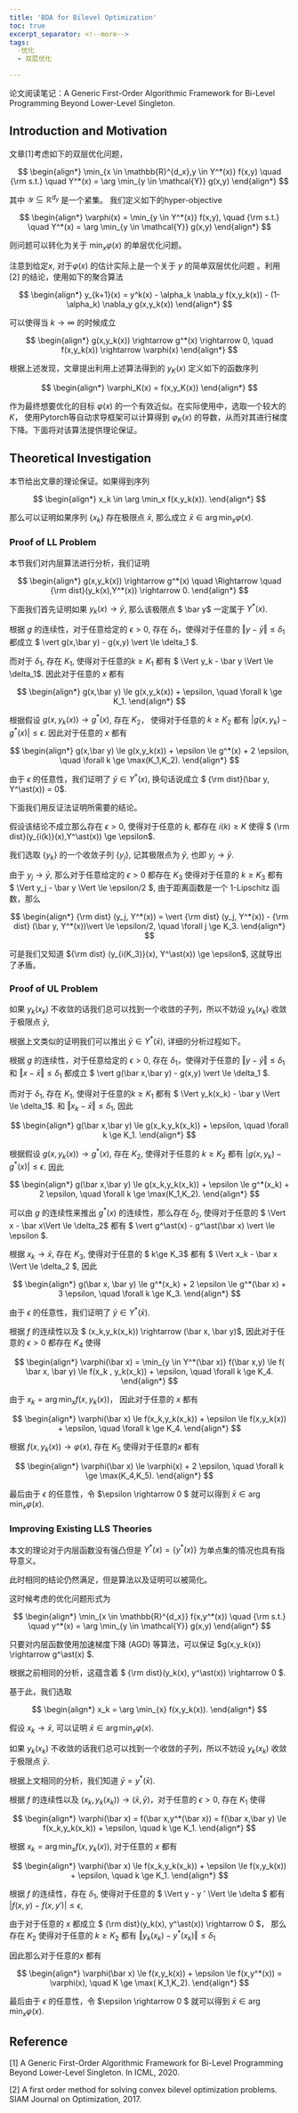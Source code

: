 ```yaml
---
title: 'BDA for Bilevel Optimization'
toc: true
excerpt_separator: <!--more-->
tags: 		
  -优化
  - 双层优化

---
```


论文阅读笔记：A Generic First-Order Algorithmic Framework for Bi-Level Programming Beyond Lower-Level Singleton.



<!--more-->



## Introduction and Motivation

文章[1]考虑如下的双层优化问题，



$$
\begin{align*}
\min_{x \in \mathbb{R}^{d_x},y \in Y^*(x)} f(x,y) \quad {\rm s.t.} \quad  Y^*(x) = \arg \min_{y \in \mathcal{Y}} g(x,y)
\end{align*}
$$



其中 $\mathcal{Y} \subseteq \mathbb{R}^{d_y}$ 是一个紧集。 我们定义如下的hyper-objective



$$
\begin{align*}
\varphi(x) = \min_{y \in Y^*(x)} f(x,y), \quad {\rm s.t.} \quad Y^*(x) = \arg \min_{y \in \mathcal{Y}} g(x,y)
\end{align*}
$$



则问题可以转化为关于 $\min_x \varphi(x)$ 的单层优化问题。



注意到给定$x$, 对于$\varphi(x)$ 的估计实际上是一个关于 $y$ 的简单双层优化问题 。利用 [2] 的结论，使用如下的聚合算法



$$
\begin{align*}
y_{k+1}(x) = y^k(x) - \alpha_k \nabla_y f(x,y_k(x)) - (1-\alpha_k) \nabla_y g(x,y_k(x)) 
\end{align*}
$$



可以使得当 $k \rightarrow \infty$ 的时候成立


$$
\begin{align*}
g(x,y_k(x)) \rightarrow g^*(x) \rightarrow 0, \quad f(x,y_k(x)) \rightarrow \varphi(x)
\end{align*}
$$





根据上述发现，文章提出利用上述算法得到的 $y_K(x)$ 定义如下的函数序列



$$
\begin{align*}
\varphi_K(x) = f(x,y_K(x))
\end{align*}
$$



作为最终想要优化的目标 $\varphi(x)$ 的一个有效近似。在实际使用中，选取一个较大的 $K$， 使用Pytorch等自动求导框架可以计算得到 $\varphi_K(x)$ 的导数，从而对其进行梯度下降。下面将对该算法提供理论保证。



## Theoretical Investigation



本节给出文章的理论保证。如果得到序列



$$
\begin{align*}
x_k \in \arg \min_x f(x,y_k(x)).
\end{align*}
$$



那么可以证明如果序列 $\{ x_k\}$  存在极限点 $\bar x$, 那么成立 $\bar x \in  \arg \min_x \varphi(x)$. 



### Proof of LL Problem



本节我们对内层算法进行分析，我们证明



$$
\begin{align*}
g(x,y_k(x)) \rightarrow g^*(x) \quad \Rightarrow \quad {\rm dist}(y_k(x),Y^*(x)) \rightarrow 0.
\end{align*}
$$




下面我们首先证明如果 $y_k(x) \rightarrow \bar y$, 那么该极限点 $ \bar y$ 一定属于 $Y^\ast(x)$.

根据 $g$ 的连续性，对于任意给定的 $\epsilon>0$, 存在 $\delta_1$，使得对于任意的 $\Vert y - \bar y \Vert \le \delta_1$ 都成立 $ \vert g(x,\bar y) - g(x,y) \vert \le \delta_1 $.

而对于 $\delta_1$, 存在 $K_1$, 使得对于任意的$k \ge K_1$ 都有 $ \Vert y_k - \bar y \Vert \le \delta_1$. 因此对于任意的 $x$ 都有



$$
\begin{align*}
g(x,\bar y) \le g(x,y_k(x)) + \epsilon, \quad \forall k \ge K_1.
\end{align*}
$$



根据假设 $g(x,y_k(x)) \rightarrow g^\ast(x)$, 存在 $K_2$， 使得对于任意的 $k \ge K_2$ 都有 $\vert g(x,y_k) - g^\ast(x) \vert \le \epsilon$. 因此对于任意的 $x$ 都有



$$
\begin{align*}
g(x,\bar y) \le g(x,y_k(x)) + \epsilon \le g^*(x) + 2 \epsilon, \quad \forall k \ge \max(K_1,K_2).
\end{align*}
$$



由于 $\epsilon$ 的任意性，我们证明了 $\bar y \in Y^\ast(x)$, 换句话说成立 $ {\rm dist}(\bar y, Y^\ast(x)) = 0$.



下面我们用反证法证明所需要的结论。

假设该结论不成立那么存在 $\epsilon>0$, 使得对于任意的 $k$, 都存在 $i(k) \ge K$ 使得  $ {\rm dist}(y_{i(k)}(x),Y^\ast(x)) \ge \epsilon$.

我们选取 $\{y_k \}$ 的一个收敛子列 $\{y_{j}\}$, 记其极限点为 $\bar y$, 也即 $y_j \rightarrow \bar y$. 



由于 $y_j \rightarrow \bar y$, 那么对于任意给定的 $\epsilon>0$ 都存在 $K_3$ 使得对于任意的 $k \ge K_3$ 都有 $ \Vert y_j - \bar y \Vert \le \epsilon/2 $,  由于距离函数是一个 1-Lipschitz 函数，那么



$$
\begin{align*}
{\rm dist} (y_j, Y^*(x)) = \vert {\rm dist} (y_j, Y^*(x)) - {\rm dist} (\bar y, Y^*(x))\vert \le \epsilon/2, \quad \forall j \ge K_3.
\end{align*}
$$



可是我们又知道 ${\rm dist} (y_{i(K_3)}(x), Y^\ast(x)) \ge \epsilon$, 这就导出了矛盾。



### Proof of UL Problem



如果 $y_k(x_k)$ 不收敛的话我们总可以找到一个收敛的子列，所以不妨设 $y_k(x_k)$ 收敛于极限点 $\bar y$,

根据上文类似的证明我们可以推出 $\bar y \in Y^\ast(\bar x)$, 详细的分析过程如下。

根据 $g$ 的连续性，对于任意给定的 $\epsilon>0$, 存在 $\delta_1$，使得对于任意的 $\Vert y - \bar y \Vert \le \delta_1$ 和 $\Vert x - \bar x\Vert \le \delta_1$  都成立 $ \vert g(\bar x,\bar y) - g(x,y) \vert \le \delta_1 $.

而对于 $\delta_1$, 存在 $K_1$, 使得对于任意的$k \ge K_1$ 都有 $ \Vert y_k(x_k) - \bar y \Vert \le \delta_1$. 和 $\Vert x_k - \bar x \Vert \le \delta_1$,  因此



$$
\begin{align*}
g(\bar x,\bar y) \le g(x_k,y_k(x_k)) + \epsilon, \quad \forall k \ge K_1.
\end{align*}
$$



根据假设 $g(x,y_k(x)) \rightarrow g^\ast(x)$, 存在 $K_2$, 使得对于任意的 $k \ge K_2$ 都有 $\vert g(x,y_k) - g^\ast(x) \vert \le \epsilon$. 因此



$$
\begin{align*}
g(\bar x,\bar y) \le g(x_k,y_k(x_k)) + \epsilon \le g^*(x_k) + 2 \epsilon, \quad \forall k \ge \max(K_1,K_2).
\end{align*}
$$



可以由 $g$ 的连续性来推出  $g^\ast(x)$ 的连续性，那么存在 $\delta_2$, 使得对于任意的 $ \Vert x - \bar x\Vert \le \delta_2$ 都有 $ \vert g^\ast(x) - g^\ast(\bar x) \vert \le \epsilon $.

根据 $x_k \rightarrow \bar x$, 存在 $K_3$,  使得对于任意的 $ k\ge K_3$ 都有 $ \Vert x_k - \bar x \Vert \le \delta_2 $, 因此



$$
\begin{align*}
g(\bar x, \bar y) \le g^*(x_k) + 2 \epsilon \le g^*(\bar x) + 3 \epsilon, \quad \forall k \ge K_3.
\end{align*}
$$



由于 $\epsilon$ 的任意性，我们证明了 $\bar y \in Y^\ast(\bar x)$. 



根据 $f$ 的连续性以及 $ (x_k,y_k(x_k)) \rightarrow (\bar x, \bar y)$, 因此对于任意的 $\epsilon>0$ 都存在 $K_4$ 使得



$$
\begin{align*}
\varphi(\bar x) = \min_{y \in Y^*(\bar x)} f(\bar x,y) \le f( \bar x, \bar y) \le f(x_k , y_k(x_k)) + \epsilon, \quad \forall k \ge K_4.
\end{align*}
$$



由于 $x_k = \arg \min_{x} f(x,y_k(x))$， 因此对于任意的 $x$ 都有



$$
\begin{align*}
\varphi(\bar x) \le f(x_k,y_k(x_k)) + \epsilon \le f(x,y_k(x)) + \epsilon, \quad \forall k \ge K_4.
\end{align*}
$$



根据 $f(x,y_k(x)) \rightarrow \varphi(x)$, 存在 $K_5$ 使得对于任意的$x$ 都有



$$
\begin{align*}
\varphi(\bar x) \le \varphi(x) + 2 \epsilon, \quad \forall k \ge \max(K_4,K_5).
\end{align*}
$$





最后由于 $\epsilon$ 的任意性，令 $\epsilon \rightarrow 0 $ 就可以得到 $\bar x \in  \arg \min_x \varphi(x)$. 



### Improving Existing LLS Theories



本文的理论对于内层函数没有强凸但是 $Y^*(x) = \{y^\ast(x) \}$ 为单点集的情况也具有指导意义。

此时相同的结论仍然满足，但是算法以及证明可以被简化。

这时候考虑的优化问题形式为



$$
\begin{align*}
\min_{x \in \mathbb{R}^{d_x}} f(x,y^*(x)) \quad {\rm s.t.} \quad  y^*(x) = \arg \min_{y \in \mathcal{Y}} g(x,y)
\end{align*}
$$



只要对内层函数使用加速梯度下降 (AGD) 等算法，可以保证 $g(x,y_k(x)) \rightarrow g^\ast(x) $. 

根据之前相同的分析，这蕴含着 $ {\rm dist}(y_k(x), y^\ast(x)) \rightarrow 0 $.



基于此，我们选取



$$
\begin{align*}
x_k  = \arg \min_{x} f(x,y_k(x)).
\end{align*}
$$



假设 $x_k \rightarrow  \bar x$, 可以证明 $\bar x \in  \arg \min_x \varphi(x)$. 

如果 $y_k(x_k)$ 不收敛的话我们总可以找到一个收敛的子列，所以不妨设 $y_k(x_k)$ 收敛于极限点 $\bar y$. 

根据上文相同的分析，我们知道 $\bar y = y^\ast(\bar x)$.

根据 $f$ 的连续性以及 $(x_k,y_k(x_k)) \rightarrow (\bar x, \bar y)$，对于任意的 $\epsilon>0$, 存在 $K_1$ 使得



$$
\begin{align*}
\varphi(\bar x) = f(\bar x,y^*(\bar x)) = f(\bar x,\bar y) \le f(x_k,y_k(x_k)) + \epsilon, \quad k \ge K_1.
\end{align*}
$$



根据 $x_k = \arg \min_x f(x,y_k(x))$, 对于任意的 $x$ 都有



$$
\begin{align*}
\varphi(\bar x) \le f(x_k,y_k(x_k)) + \epsilon \le f(x,y_k(x)) + \epsilon, \quad k \ge K_1. 
\end{align*}
$$



根据 $f$ 的连续性，存在 $\delta_1$, 使得对于任意的 $ \Vert y - y ' \Vert \le \delta $ 都有 $\vert f(x,y) - f(x,y') \vert \le \epsilon$, 

由于对于任意的 $x$ 都成立 $ {\rm dist}(y_k(x), y^\ast(x)) \rightarrow 0 $， 那么存在 $K_2$ 使得对于任意的 $k \ge K_2$ 都有 $\Vert y_k(x_k) - y^\ast(x_k) \Vert \le \delta_1$

因此那么对于任意的$x$ 都有



$$
\begin{align*}
\varphi(\bar x) \le f(x,y_k(x)) + \epsilon \le f(x,y^*(x)) = \varphi(x), \quad K \ge \max( K_1,K_2).
\end{align*}
$$



最后由于 $\epsilon$ 的任意性，令 $\epsilon \rightarrow 0 $ 就可以得到 $\bar x \in  \arg \min_x \varphi(x)$. 



## Reference



[1] A Generic First-Order Algorithmic Framework for Bi-Level Programming Beyond Lower-Level Singleton. In ICML, 2020.

[2] A first order method for solving convex bilevel optimization problems. SIAM Journal on Optimization, 2017.
